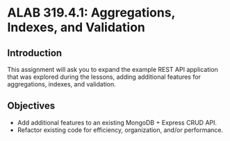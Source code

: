 # ALAB 319.4.1: Aggregations, Indexes, and Validation


## Introduction
This assignment will ask you to expand the example REST API application that was explored during the lessons, adding additional features for aggregations, indexes, and validation.

## Objectives
- Add additional features to an existing MongoDB + Express CRUD API.
- Refactor existing code for efficiency, organization, and/or performance.


## 